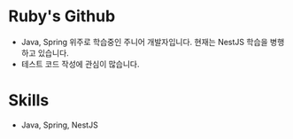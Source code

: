 # Ruby's Github
- Java, Spring 위주로 학습중인 주니어 개발자입니다. 현재는 NestJS 학습을 병행하고 있습니다.
- 테스트 코드 작성에 관심이 많습니다.

# Skills
- Java, Spring, NestJS
